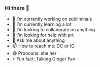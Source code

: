 ### Hi there 👋

- 🔭 I’m currently working on subliminals
- 🌱 I’m currently learning a lot
- 👯 I’m looking to collaborate on anything
- 🤔 I’m looking for help with art
- 💬 Ask me about anything
- 📫 How to reach me: DC or IG
- 😄 Pronouns: she her
- ⚡ Fun fact: Talking Ginger Fan

<!--
**zhayun3233/zhayun3233** is a ✨ _special_ ✨ repository because its `README.md` (this file) appears on your GitHub profile.

Here are some ideas to get you started:

- 🔭 I’m currently working on ...
- 🌱 I’m currently learning ...
- 👯 I’m looking to collaborate on ...
- 🤔 I’m looking for help with ...
- 💬 Ask me about ...
- 📫 How to reach me: ...
- 😄 Pronouns: ...
- ⚡ Fun fact: ...
-->
